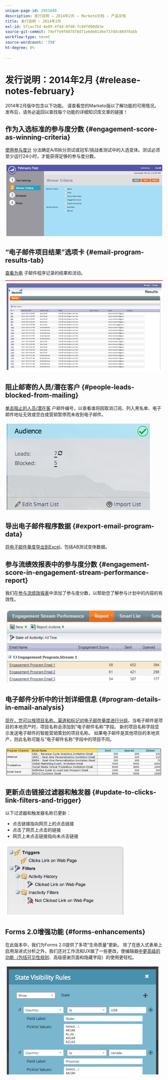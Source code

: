 ```yaml
---
unique-page-id: 2951048
description: 发行说明 — 2014年2月 — Marketo文档 — 产品文档
title: 发行说明 — 2014年2月
exl-id: 5fcac75d-4e09-4f4d-9fd0-7c89f890d63e
source-git-commit: 74effe9f8078f8d71e6de01d6e737ddc86978abb
workflow-type: tm+mt
source-wordcount: '358'
ht-degree: 0%

---
```


# 发行说明：2014年2月 {#release-notes-february}

2014年2月版中包含以下功能。 请查看您的Marketo版以了解功能的可用情况。 发布后，请务必返回以查找每个功能的详细知识库文章的链接！

## 作为入选标准的参与度分数 {#engagement-score-as-winning-criteria}

[使用参与度计](/help/marketo/product-docs/email-marketing/email-programs/email-program-actions/email-test-a-b-test/define-the-a-b-test-winner-criteria.md) 分法确定A/B拆分测试或冠军/挑战者测试中的入选变体。测试必须至少运行24小时，才能获得足够的参与度分数。

![](assets/image2014-9-22-10-3a46-3a49.png)

## “电子邮件项目结果”选项卡 {#email-program-results-tab}

[查看为电](/help/marketo/product-docs/email-marketing/email-programs/email-program-data/view-email-program-results.md) 子邮件程序记录的结果和活动。

![](assets/image2014-9-22-10-3a47-3a19.png)

## 阻止邮寄的人员/潜在客户 {#people-leads-blocked-from-mailing}

[单击阻止的人员/潜在客](/help/marketo/product-docs/email-marketing/email-programs/managing-people-in-email-programs/define-an-audience-with-a-smart-list.md) 户邮件编号，以查看谁将因取消订阅、列入黑名单、电子邮件地址无效或空白或营销暂停而未收到电子邮件。

![](assets/image2014-9-22-10-3a47-3a42.png)

## 导出电子邮件程序数据 {#export-email-program-data}

[将电子邮件量度导出到Excel](/help/marketo/product-docs/email-marketing/email-programs/email-program-data/export-email-program-dashboard-to-excel.md)，包括AB测试变体数据。

## 参与流绩效报表中的参与度分数 {#engagement-score-in-engagement-stream-performance-report}

我们在[参与流绩效报表](/help/marketo/product-docs/email-marketing/drip-nurturing/reports-and-notifications/engagement-stream-performance-report.md)中添加了参与度分数，以帮助您了解参与计划中的内容的有效性。

![](assets/image2014-9-22-10-3a50-3a36.png)

## 电子邮件分析中的计划详细信息 {#program-details-in-email-analysis}

[现在，您可以按项目名称、渠道和标记对电子邮件量度进行分组](/help/marketo/product-docs/reporting/revenue-cycle-analytics/email-analysis/build-an-email-analysis-report-that-shows-program-information.md)。当电子邮件是项目的本地资产时，项目名称会添加到“电子邮件名称”字段。 新的项目名称字段显示发送电子邮件的智能营销策划的项目名称。 如果电子邮件是其他项目的本地资产，则此名称可能与“电子邮件名称”字段中的项目不同。

![](assets/image2014-9-22-10-3a50-3a57.png)

## 更新点击链接过滤器和触发器 {#update-to-clicks-link-filters-and-trigger}

以下过滤器和触发器名称已更新：

* 点击链接指向网页上的点击链接
* 点击了网页上点击的链接
* 网页上未点击链接指向未点击链接

![](assets/image2014-9-22-10-3a51-3a31.png)

## Forms 2.0增强功能 {#forms-enhancements}

在此版本中，我们为Forms 2.0提供了多项“生命质量”更新。 除了在嵌入式表单上启用渐进式分析之外，我们还对工作流和UX做了一些更改，使编辑器[中更高级的功能（包括可见性规则](/help/marketo/product-docs/demand-generation/forms/form-fields/dynamically-toggle-visibility-of-a-form-field.md)、高级感谢页面和隐藏字段）的使用更轻松。

![](assets/image2014-9-22-10-3a51-3a54.png)
